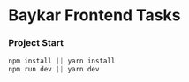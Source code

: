 # Baykar Frontend Tasks

### Project Start

```js
npm install || yarn install 
npm run dev || yarn dev
```